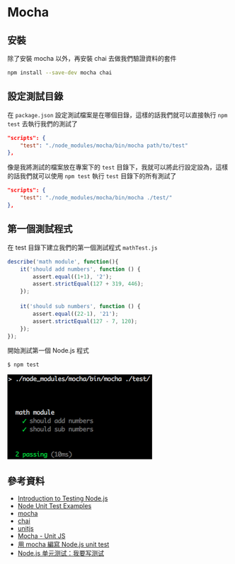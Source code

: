 # Mocha

## 安裝

除了安裝 mocha 以外，再安裝 chai 去做我們驗證資料的套件

```sh
npm install --save-dev mocha chai
```

## 設定測試目錄

在 `package.json` 設定測試檔案是在哪個目錄，這樣的話我們就可以直接執行 `npm test` 去執行我們的測試了

```json
"scripts": {
    "test": "./node_modules/mocha/bin/mocha path/to/test"
},
```

像是我將測試的檔案放在專案下的 `test` 目錄下，我就可以將此行設定設為，這樣的話我們就可以使用 `npm test` 執行 `test` 目錄下的所有測試了

```json
"scripts": {
    "test": "./node_modules/mocha/bin/mocha ./test/"
},
```

## 第一個測試程式

在 test 目錄下建立我們的第一個測試程式 `mathTest.js`

```js
describe('math module', function(){
    it('should add numbers', function () {
        assert.equal((1+1), '2');
        assert.strictEqual(127 + 319, 446);
    });

    it('should sub numbers', function () {
        assert.equal((22-1), '21');
        assert.strictEqual(127 - 7, 120);
    });
});
```

開始測試第一個 Node.js 程式

```sh
$ npm test
```

![Mocha First Math Test](./images/mocha-first-math-test.png)

## 參考資料
* [Introduction to Testing Node.js](https://www.youtube.com/watch?v=u2XCdkL4bWI)
* [Node Unit Test Examples](https://github.com/jakerella/node-unit-tests)
* [mocha](https://mochajs.org/)
* [chai](http://chaijs.com/)
* [unitjs](http://unitjs.com/)
* [Mocha - Unit JS](http://unitjs.com/guide/mocha.html)
* [用 mocha 編寫 Node.js unit test](http://syshen.cc/post/23479369750/%E7%94%A8-mocha-%E7%B7%A8%E5%AF%AB-nodejs-unit-test)
* [Node.js 单元测试：我要写测试](http://taobaofed.org/blog/2015/12/10/nodejs-unit-tests/)